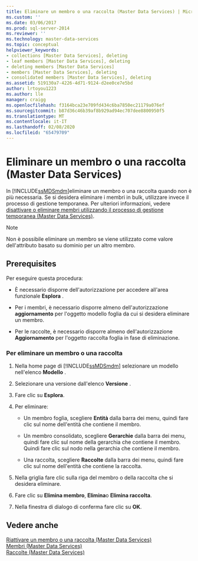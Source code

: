 ```yaml
---
title: Eliminare un membro o una raccolta (Master Data Services) | Microsoft Docs
ms.custom: ''
ms.date: 03/06/2017
ms.prod: sql-server-2014
ms.reviewer: ''
ms.technology: master-data-services
ms.topic: conceptual
helpviewer_keywords:
- collections [Master Data Services], deleting
- leaf members [Master Data Services], deleting
- deleting members [Master Data Services]
- members [Master Data Services], deleting
- consolidated members [Master Data Services], deleting
ms.assetid: 519130a7-4226-4d71-9124-d2ee0ce7e5bd
author: lrtoyou1223
ms.author: lle
manager: craigg
ms.openlocfilehash: f3164bca23e709fd434c6ba7850ec21179a076ef
ms.sourcegitcommit: b87d36c46b39af8b929ad94ec707dee8800950f5
ms.translationtype: MT
ms.contentlocale: it-IT
ms.lasthandoff: 02/08/2020
ms.locfileid: "65479709"
---
```

# <a name="delete-a-member-or-collection-master-data-services"></a>Eliminare un membro o una raccolta (Master Data Services)
  In [!INCLUDE[ssMDSmdm](../includes/ssmdsmdm-md.md)]eliminare un membro o una raccolta quando non è più necessaria. Se si desidera eliminare i membri in bulk, utilizzare invece il processo di gestione temporanea. Per ulteriori informazioni, vedere [disattivare o eliminare membri utilizzando il processo di gestione temporanea &#40;Master Data Services&#41;](add-update-and-delete-data-master-data-services.md).  
  
> [!NOTE]  
>  Non è possibile eliminare un membro se viene utilizzato come valore dell'attributo basato su dominio per un altro membro.  
  
## <a name="prerequisites"></a>Prerequisites  
 Per eseguire questa procedura:  
  
-   È necessario disporre dell'autorizzazione per accedere all'area funzionale **Esplora** .  
  
-   Per i membri, è necessario disporre almeno dell'autorizzazione **aggiornamento** per l'oggetto modello foglia da cui si desidera eliminare un membro.  
  
-   Per le raccolte, è necessario disporre almeno dell'autorizzazione **Aggiornamento** per l'oggetto raccolta foglia in fase di eliminazione.  
  
### <a name="to-delete-a-member-or-collection"></a>Per eliminare un membro o una raccolta  
  
1.  Nella home page di [!INCLUDE[ssMDSmdm](../includes/ssmdsmdm-md.md)] selezionare un modello nell'elenco **Modello** .  
  
2.  Selezionare una versione dall'elenco **Versione** .  
  
3.  Fare clic su **Esplora**.  
  
4.  Per eliminare:  
  
    -   Un membro foglia, scegliere **Entità** dalla barra dei menu, quindi fare clic sul nome dell'entità che contiene il membro.  
  
    -   Un membro consolidato, scegliere **Gerarchie** dalla barra dei menu, quindi fare clic sul nome della gerarchia che contiene il membro. Quindi fare clic sul nodo nella gerarchia che contiene il membro.  
  
    -   Una raccolta, scegliere **Raccolte** dalla barra dei menu, quindi fare clic sul nome dell'entità che contiene la raccolta.  
  
5.  Nella griglia fare clic sulla riga del membro o della raccolta che si desidera eliminare.  
  
6.  Fare clic su **Elimina membro**, **Elimina**o **Elimina raccolta**.  
  
7.  Nella finestra di dialogo di conferma fare clic su **OK**.  
  
## <a name="see-also"></a>Vedere anche  
 [Riattivare un membro o una raccolta &#40;Master Data Services&#41;](../../2014/master-data-services/reactivate-a-member-or-collection-master-data-services.md)   
 [Membri &#40;Master Data Services&#41;](../../2014/master-data-services/members-master-data-services.md)   
 [Raccolte &#40;Master Data Services&#41;](../../2014/master-data-services/collections-master-data-services.md)  
  
  
